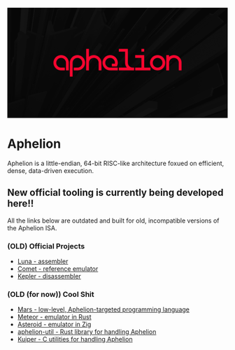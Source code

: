 ![Aphelion Logo](https://github.com/orbit-systems/aphelion/blob/main/aphelion.png)
# Aphelion
Aphelion is a little-endian, 64-bit RISC-like architecture foxued on efficient, dense, data-driven execution.


## New official tooling is currently being developed here!!
All the links below are outdated and built for old, incompatible versions of the Aphelion ISA.

### (OLD) Official Projects
- [Luna - assembler](https://github.com/orbit-systems/luna)
- [Comet - reference emulator ](https://github.com/orbit-systems/comet)
- [Kepler - disassembler](https://github.com/orbit-systems/kepler)

### (OLD (for now)) Cool Shit
- [Mars - low-level, Aphelion-targeted programming language](https://github.com/orbit-systems/mars)
- [Meteor - emulator in Rust](https://github.com/orbit-systems/meteor)
- [Asteroid - emulator in Zig](https://github.com/orbit-systems/asteroid)
- [aphelion-util - Rust library for handling Aphelion](https://github.com/orbit-systems/aphelion-util)
- [Kuiper - C utilities for handling Aphelion](https://github.com/orbit-systems/kuiper)
